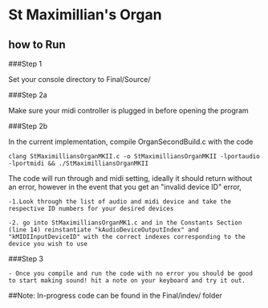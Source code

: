 # St Maximillian's Organ
## how to Run

###Step 1

Set your console directory to Final/Source/

###Step 2a

Make sure your midi controller is plugged in before opening the program

###Step 2b



In the current implementation, compile OrganSecondBuild.c with the code

  ```
  clang StMaximilliansOrganMKII.c -o StMaximilliansOrganMKII -lportaudio -lportmidi && ./StMaximilliansOrganMKII
  ```

The code will run through and midi setting, ideally it should return without an error, however in the event that you get an "invalid device ID" error,

    -1.Look through the list of audio and midi device and take the respective ID numbers for your desired devices

    -2. go into StMaximilliansOrganMK1.c and in the Constants Section (line 14) reinstantiate "kAudioDeviceOutputIndex" and "kMIDIInputDeviceID" with the correct indexes corresponding to the device you wish to use

###Step 3

    - Once you compile and run the code with no error you should be good to start making sound! hit a note on your keyboard and try it out.

##Note:
In-progress code can be found in the Final/indev/ folder
